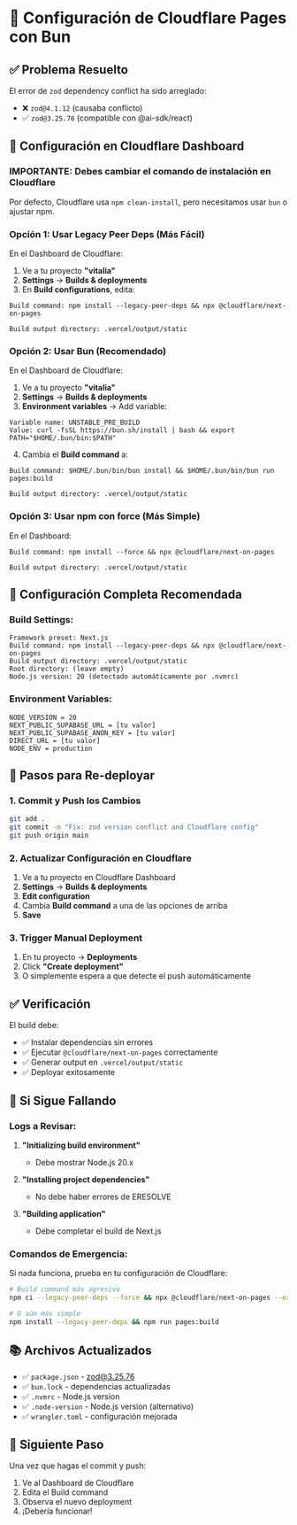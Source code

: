 # 🔧 Configuración de Cloudflare Pages con Bun

## ✅ Problema Resuelto

El error de `zod` dependency conflict ha sido arreglado:
- ❌ `zod@4.1.12` (causaba conflicto)
- ✅ `zod@3.25.76` (compatible con @ai-sdk/react)

## 🚀 Configuración en Cloudflare Dashboard

### **IMPORTANTE:** Debes cambiar el comando de instalación en Cloudflare

Por defecto, Cloudflare usa `npm clean-install`, pero necesitamos usar `bun` o ajustar npm.

### Opción 1: Usar Legacy Peer Deps (Más Fácil)

En el Dashboard de Cloudflare:

1. Ve a tu proyecto **"vitalia"**
2. **Settings** → **Builds & deployments**
3. En **Build configurations**, edita:

```
Build command: npm install --legacy-peer-deps && npx @cloudflare/next-on-pages

Build output directory: .vercel/output/static
```

### Opción 2: Usar Bun (Recomendado)

En el Dashboard de Cloudflare:

1. Ve a tu proyecto **"vitalia"**
2. **Settings** → **Builds & deployments**  
3. **Environment variables** → Add variable:

```
Variable name: UNSTABLE_PRE_BUILD
Value: curl -fsSL https://bun.sh/install | bash && export PATH="$HOME/.bun/bin:$PATH"
```

4. Cambia el **Build command** a:

```
Build command: $HOME/.bun/bin/bun install && $HOME/.bun/bin/bun run pages:build

Build output directory: .vercel/output/static
```

### Opción 3: Usar npm con force (Más Simple)

En el Dashboard:

```
Build command: npm install --force && npx @cloudflare/next-on-pages

Build output directory: .vercel/output/static
```

## 📝 Configuración Completa Recomendada

### Build Settings:
```
Framework preset: Next.js
Build command: npm install --legacy-peer-deps && npx @cloudflare/next-on-pages
Build output directory: .vercel/output/static
Root directory: (leave empty)
Node.js version: 20 (detectado automáticamente por .nvmrc)
```

### Environment Variables:
```
NODE_VERSION = 20
NEXT_PUBLIC_SUPABASE_URL = [tu valor]
NEXT_PUBLIC_SUPABASE_ANON_KEY = [tu valor]
DIRECT_URL = [tu valor]
NODE_ENV = production
```

## 🎯 Pasos para Re-deployar

### 1. Commit y Push los Cambios

```bash
git add .
git commit -m "Fix: zod version conflict and Cloudflare config"
git push origin main
```

### 2. Actualizar Configuración en Cloudflare

1. Ve a tu proyecto en Cloudflare Dashboard
2. **Settings** → **Builds & deployments**
3. **Edit configuration**
4. Cambia **Build command** a una de las opciones de arriba
5. **Save**

### 3. Trigger Manual Deployment

1. En tu proyecto → **Deployments**
2. Click **"Create deployment"**
3. O simplemente espera a que detecte el push automáticamente

## ✅ Verificación

El build debe:
- ✅ Instalar dependencias sin errores
- ✅ Ejecutar `@cloudflare/next-on-pages` correctamente
- ✅ Generar output en `.vercel/output/static`
- ✅ Deployar exitosamente

## 🐛 Si Sigue Fallando

### Logs a Revisar:

1. **"Initializing build environment"**
   - Debe mostrar Node.js 20.x
   
2. **"Installing project dependencies"**
   - No debe haber errores de ERESOLVE

3. **"Building application"**
   - Debe completar el build de Next.js

### Comandos de Emergencia:

Si nada funciona, prueba en tu configuración de Cloudflare:

```bash
# Build command más agresivo
npm ci --legacy-peer-deps --force && npx @cloudflare/next-on-pages --experimental-minify

# O aún más simple
npm install --legacy-peer-deps && npm run pages:build
```

## 📚 Archivos Actualizados

- ✅ `package.json` - zod@3.25.76
- ✅ `bun.lock` - dependencias actualizadas
- ✅ `.nvmrc` - Node.js version
- ✅ `.node-version` - Node.js version (alternativo)
- ✅ `wrangler.toml` - configuración mejorada

## 🎉 Siguiente Paso

Una vez que hagas el commit y push:
1. Ve al Dashboard de Cloudflare
2. Edita el Build command
3. Observa el nuevo deployment
4. ¡Debería funcionar!

